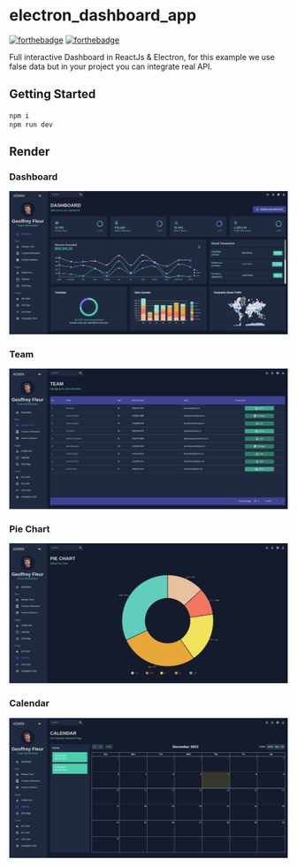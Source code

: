 # electron_dashboard_app

[![forthebadge](https://forthebadge.com/images/badges/made-with-javascript.svg)](https://forthebadge.com)
[![forthebadge](https://forthebadge.com/images/badges/built-by-developers.svg)](https://forthebadge.com)

Full interactive Dashboard in ReactJs & Electron, for this example we use false data but in your project you can integrate real API.

## Getting Started

```shell
npm i
npm run dev
```

## Render

### Dashboard
![dashboard.png](public%2Fassets%2Fimg%2Fdashboard.png)

### Team
![scene1.png](public%2Fassets%2Fimg%2Fscene1.png)

### Pie Chart
![scene2.png](public%2Fassets%2Fimg%2Fscene2.png)

### Calendar
![scene3.png](public%2Fassets%2Fimg%2Fscene3.png)